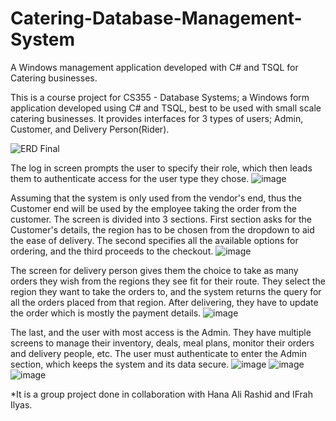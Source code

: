 # Catering-Database-Management-System
A Windows management application developed with C# and TSQL for Catering businesses.

This is a course project for CS355 - Database Systems; a Windows form application developed using C# and TSQL, best to be used with small scale catering businesses. It provides interfaces for 3 types of users; Admin, Customer, and Delivery Person(Rider).

![ERD Final](https://user-images.githubusercontent.com/76451627/233139994-421afb24-2262-4813-ae6b-57509250d84a.png)

The log in screen prompts the user to specify their role, which then leads them to authenticate access for the user type they chose.
![image](https://user-images.githubusercontent.com/76451627/233134987-a3b8cbbf-d1e1-489c-a54b-c4488cce9ad8.png)

Assuming that the system is only used from the vendor's end, thus the Customer end will be used by the employee taking the order from the customer. The screen is divided into 3 sections. First section asks for the Customer's details, the region has to be chosen from the dropdown to aid the ease of delivery. The second specifies all the available options for ordering, and the third proceeds to the checkout.
![image](https://user-images.githubusercontent.com/76451627/233138512-318e974a-e018-4cd6-9768-bc2ab15a85d6.png)

The screen for delivery person gives them the choice to take as many orders they wish from the regions they see fit for their route. They select the region they want to take the orders to, and the system returns the query for all the orders placed from that region. After delivering, they have to update the order which is mostly the payment details.
![image](https://user-images.githubusercontent.com/76451627/233139223-64349a07-0ddb-4bd8-be71-4b63dda60660.png)

The last, and the user with most access is the Admin. They have multiple screens to manage their inventory, deals, meal plans, monitor their orders and delivery people, etc. The user must authenticate to enter the Admin section, which keeps the system and its data secure.
![image](https://user-images.githubusercontent.com/76451627/233139782-d4dad3da-3ccf-441a-a262-fc24bb9209de.png)
![image](https://user-images.githubusercontent.com/76451627/233139846-e73d76d4-7286-4084-9ac7-5ad54e69b39e.png)
![image](https://user-images.githubusercontent.com/76451627/233139910-8cecc673-a1b6-45d0-b8e6-aca268f711b9.png)

*It is a group project done in collaboration with Hana Ali Rashid and IFrah Ilyas.
